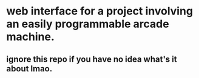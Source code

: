 # web interface for a project involving an easily programmable arcade machine.
## ignore this repo if you have no idea what's it about lmao.